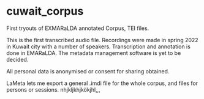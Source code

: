 # cuwait_corpus
First tryouts of EXMARaLDA annotated Corpus, TEI files.

This is the first transcribed audio file. Recordings were made in spring 2022 in Kuwait city with a number of speakers.
Transcription and annotation is done in EMARaLDA. The metadata management software is yet to be decided.

All personal data is anonymised or consent for sharing obtained.

LaMeta lets me export a general .imdi file for the whole corpus, and files for persons or sessions.
nhjkljkhjkökjhl,,,